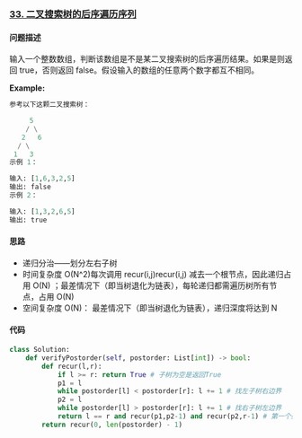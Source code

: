### [33. 二叉搜索树的后序遍历序列](https://leetcode-cn.com/problems/er-cha-sou-suo-shu-de-hou-xu-bian-li-xu-lie-lcof/)

#### 问题描述
输入一个整数数组，判断该数组是不是某二叉搜索树的后序遍历结果。如果是则返回 true，否则返回 false。假设输入的数组的任意两个数字都互不相同。

**Example:**
```python
参考以下这颗二叉搜索树：

     5
    / \
   2   6
  / \
 1   3
示例 1：

输入: [1,6,3,2,5]
输出: false
示例 2：

输入: [1,3,2,6,5]
输出: true
```

#### 思路
- 递归分治——划分左右子树
- 时间复杂度 O(N^2)每次调用 recur(i,j)recur(i,j) 减去一个根节点，因此递归占用 O(N) ；最差情况下（即当树退化为链表），每轮递归都需遍历树所有节点，占用 O(N)
- 空间复杂度 O(N)： 最差情况下（即当树退化为链表），递归深度将达到 N

#### 代码

```python
class Solution:
    def verifyPostorder(self, postorder: List[int]) -> bool:
        def recur(l,r):
            if l >= r: return True # 子树为空是返回True
            p1 = l
            while postorder[l] < postorder[r]: l += 1 # 找左子树右边界
            p2 = l
            while postorder[l] > postorder[r]: l += 1 # 找右子树左边界
            return l == r and recur(p1,p2-1) and recur(p2,r-1) # 第一个条件判断是否满足二叉搜索树的特性，第二个条件为判断左子树是否正确，第三个条件为判断右子树是否正确
        return recur(0, len(postorder) - 1)

```